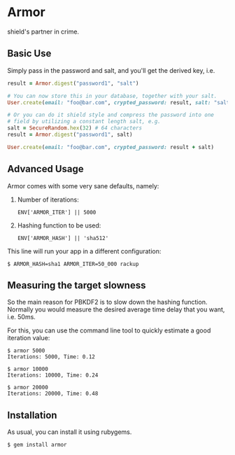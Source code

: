 Armor
=====

shield's partner in crime.

Basic Use
---------

Simply pass in the password and salt, and you'll get
the derived key, i.e.

```ruby
result = Armor.digest("password1", "salt")

# You can now store this in your database, together with your salt.
User.create(email: "foo@bar.com", crypted_password: result, salt: "salt")

# Or you can do it shield style and compress the password into one
# field by utilizing a constant length salt, e.g.
salt = SecureRandom.hex(32) # 64 characters
result = Armor.digest("password1", salt)

User.create(email: "foo@bar.com", crypted_password: result + salt)
```

Advanced Usage
--------------

Armor comes with some very sane defaults, namely:

1.  Number of iterations:

        ENV['ARMOR_ITER'] || 5000

2.  Hashing function to be used:

        ENV['ARMOR_HASH'] || 'sha512'

This line will run your app in a different configuration:

```
$ ARMOR_HASH=sha1 ARMOR_ITER=50_000 rackup
```

Measuring the target slowness
-----------------------------

So the main reason for PBKDF2 is to slow down the hashing function. Normally
you would measure the desired average time delay that you want, i.e. 50ms.

For this, you can use the command line tool to quickly estimate a good
iteration value:

```
$ armor 5000
Iterations: 5000, Time: 0.12

$ armor 10000
Iterations: 10000, Time: 0.24

$ armor 20000
Iterations: 20000, Time: 0.48
```

Installation
------------

As usual, you can install it using rubygems.

```
$ gem install armor
```
